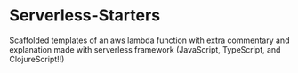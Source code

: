 # Serverless-Starters
Scaffolded templates of an aws lambda function with extra commentary and explanation made with serverless framework (JavaScript, TypeScript, and ClojureScript!!)
